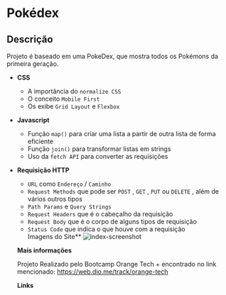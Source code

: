 #  Pokédex

##  Descrição

Projeto é baseado em uma PokeDex, que mostra todos os Pokémons da primeira geração.

*  **CSS**
    * A importância do `normalize CSS`
    * O conceito `Mobile First`
    * Os exibe `Grid Layout` e `Flexbox`
*  **Javascript**
    * Função `map()` para criar uma lista a partir de outra lista de forma eficiente
    * Função `join()` para transformar listas em strings
    * Uso da `fetch API` para converter as requisições
*  **Requisição HTTP**
    *  `URL` como `Endereço` / `Caminho`
    *  `Request Methods` que pode ser `POST` , `GET` , `PUT` ou `DELETE` , além de vários outros tipos
    *  `Path Params` e `Query Strings`
    *  `Request Headers` que é o cabeçalho da requisição
    *  `Request Body` que é o corpo de alguns tipos de requisição
    *  `Status Code` que indica o que houve com a  requisição  
      Imagens do Site**
    ![index-screenshot](https://user-images.githubusercontent.com/106184297/219899832-2bef5583-b01f-4bc0-be34-13e33a557e88.png)
    
    **Mais informações**
    
    Projeto Realizado pelo Bootcamp Orange Tech + encontrado no link mencionado: https://web.dio.me/track/orange-tech
   
   **Links**
   
   
